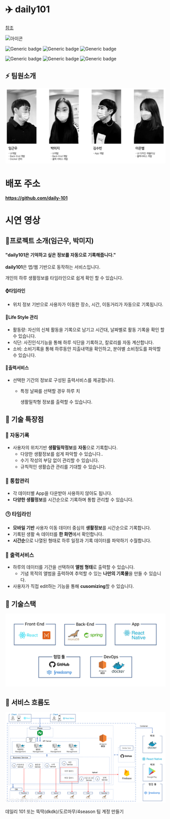 # ✈️ daily101

[참조](https://github.com/boostcamp-2020/Project16-B-Account-Book)

![아이콘]()

![Generic badge](https://img.shields.io/badge/react-^16.14.0-brightgreen) ![Generic badge](https://img.shields.io/badge/mobx-^5.15.5-green.svg) ![Generic badge](https://img.shields.io/badge/springframework-2.1.17-yellowgreen.svg)

![Generic badge](https://img.shields.io/badge/maria-8.0.13-yellow.svg) ![Generic badge](https://img.shields.io/badge/react_native-39.0.4-orange.svg) ![Generic badge](https://img.shields.io/badge/styled_components-5.2.1-red.svg)



## ⚡️ 팀원소개

![](./img/d101_팀원소개.png) 



# 배포 주소

**https://github.com/daily-101**



# 시연 영상



## :rocket:프로젝트 소개(임근우, 박미지)

#### "daily101은 기억하고 싶은 정보를 자동으로 기록해줍니다."

**daily101**은 앱/웹 기반으로 동작하는 서비스입니다. 

개인의 하루 생활정보를 타임라인으로 쉽게 확인 할 수 있습니다.



#### :watch:타임라인

- 위치 정보 기반으로 사용자가 이동한 장소, 시간, 이동거리가 자동으로 기록됩니다.



#### :running:Life Style 관리

- 활동량: 자신의 신체 활동을 기록으로 남기고 시간대, 날짜별로 활동 기록을 확인 할 수 있습니다.
- 식단: 사진인식기능을 통해 하루 식단을 기록하고, 칼로리를 자동 계산합니다.
- 소비: 소비기록을 통해 하루동안 지출내역을 확인하고, 분야별 소비정도를 파악할 수 있습니다.



#### :fax:출력서비스

- 선택한 기간의 정보로 구성된 출력서비스를 제공합니다.

  - 특정 날짜를 선택할 경우 하루 치

    생활밀착형 정보를 출력할 수 있습니다.



## 🎯 기술 특장점

### :memo: 자동기록

- 사용자의 위치기반 **생활밀착정보**를 **자동**으로 기록합니다.
  - 다양한 생활정보를 쉽게 파악할 수 있습니다..
  - 수기 작성의 부담 없이 관리할 수 있습니다.
  - 규칙적인 생활습관 관리를 기대할 수 있습니다.



###  :iphone: 통합관리​

- 각 데이터별 App을 다운받아 사용하지 않아도 됩니다.
- **다양한 생활정보**를 시간순으로 기록하며 통합 관리할 수 있습니다.



###  :clock3: ​타임라인

- **모바일 기반** 사용자 이동 데이터 중심의 **생활정보**를 시간순으로 기록합니다.
- 기록된 생활 속 데이터를 **한 화면**에서 확인합니다.
- **시간순**으로 나열된 형태로 하루 일정과 기록 데이터를 파악하기 수월합니다.



### :open_book: 출력서비스

- 하루의 데이터를 기간을 선택하여 **앨범 형태**로 출력할 수 있습니다.
  - 기념 목적의 앨범을 출력하여 추억할 수 있는 **나만의 기록물**을 만들 수 있습니다.
- 사용자가 직접 edit하는 기능을 통해 **cusomizing**할 수 있습니다.




## 🔗 기술스택

![](./img/d101_기술스택.JPG) 




## 🔎 서비스 흐름도

![](./img/d101_Architecture.png)




데일리 101 또는 뚝딱(dkdk)/도르마무/4season 팀 계정 만들기
